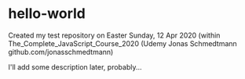 # hello-world
Created my test repository on Easter Sunday, 12 Apr 2020 (within The_Complete_JavaScript_Course_2020 (Udemy Jonas Schmedtmann github.com/jonasschmedtmann)

I'll add some description later, probably...
